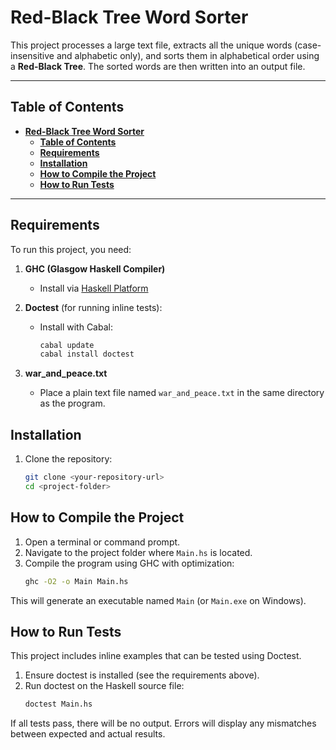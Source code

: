 # **Red-Black Tree Word Sorter**

This project processes a large text file, extracts all the unique words (case-insensitive and alphabetic only), and sorts them in alphabetical order using a **Red-Black Tree**. The sorted words are then written into an output file.

---

## **Table of Contents**

- [**Red-Black Tree Word Sorter**](#red-black-tree-word-sorter)
  - [**Table of Contents**](#table-of-contents)
  - [**Requirements**](#requirements)
  - [**Installation**](#installation)
  - [**How to Compile the Project**](#how-to-compile-the-project)
  - [**How to Run Tests**](#how-to-run-tests)

---

## **Requirements**

To run this project, you need:

1. **GHC (Glasgow Haskell Compiler)**  
   - Install via [Haskell Platform](https://www.haskell.org/ghcup/) 

2. **Doctest** (for running inline tests):
   - Install with Cabal:
     ```bash
     cabal update
     cabal install doctest
     ```

3. **war_and_peace.txt**  
   - Place a plain text file named `war_and_peace.txt` in the same directory as the program.

## **Installation**

1. Clone the repository:
   ```bash
   git clone <your-repository-url>
   cd <project-folder>

## **How to Compile the Project**

1. Open a terminal or command prompt.
2. Navigate to the project folder where `Main.hs` is located.
3. Compile the program using GHC with optimization:
   ```bash
   ghc -O2 -o Main Main.hs
This will generate an executable named `Main` (or `Main.exe` on Windows).

## **How to Run Tests**
This project includes inline examples that can be tested using Doctest.

1. Ensure doctest is installed (see the requirements above).
2. Run doctest on the Haskell source file:
    ```bash
    doctest Main.hs
If all tests pass, there will be no output. Errors will display any mismatches between expected and actual results.